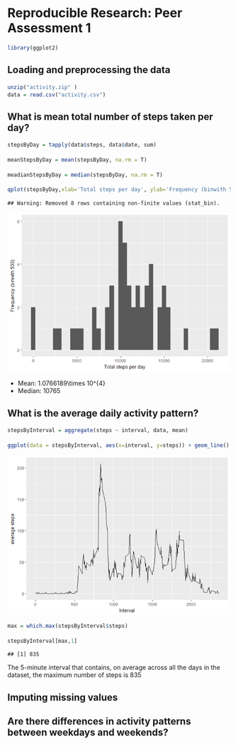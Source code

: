 # Reproducible Research: Peer Assessment 1

```r
library(ggplot2)
```

## Loading and preprocessing the data


```r
unzip("activity.zip" )
data = read.csv("activity.csv")
```

## What is mean total number of steps taken per day?

```r
stepsByDay = tapply(data$steps, data$date, sum)

meanStepsByDay = mean(stepsByDay, na.rm = T)

meadianStepsByDay = median(stepsByDay, na.rm = T)

qplot(stepsByDay,xlab='Total steps per day', ylab='Frequency (binwith 500)', binwidth=500)
```

```
## Warning: Removed 8 rows containing non-finite values (stat_bin).
```

![](PA1_template_files/figure-html/unnamed-chunk-2-1.png)<!-- -->

- Mean: 1.0766189\times 10^{4}
- Median: 10765


## What is the average daily activity pattern?


```r
stepsByInterval = aggregate(steps ~ interval, data, mean)

ggplot(data = stepsByInterval, aes(x=interval, y=steps)) + geom_line() + xlab("Interval") + ylab("average steps")
```

![](PA1_template_files/figure-html/unnamed-chunk-3-1.png)<!-- -->

```r
max = which.max(stepsByInterval$steps)

stepsByInterval[max,1]
```

```
## [1] 835
```
The 5-minute interval that contains, on average across all the days in the dataset, the maximum number of steps is 835

## Imputing missing values



## Are there differences in activity patterns between weekdays and weekends?
